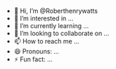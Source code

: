 - 👋 Hi, I’m @Roberthenrywatts
- 👀 I’m interested in ...
- 🌱 I’m currently learning ...
- 💞️ I’m looking to collaborate on ...
- 📫 How to reach me ...
- 😄 Pronouns: ...
- ⚡ Fun fact: ...

<!---
Roberthenrywatts/Roberthenrywatts is a ✨ special ✨ repository because its `README.md` (this file) appears on your GitHub profile.
You can click the Preview link to take a look at your changes.
--->
